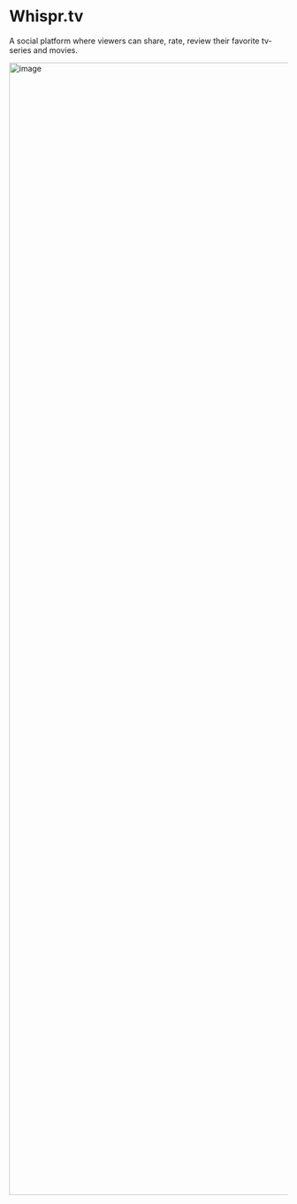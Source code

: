 # Whispr.tv
A social platform where viewers can share, rate, review their favorite tv-series and movies. 

<img width="2048" alt="image" src="https://github.com/artOwlDev/Whispr.tv/assets/110153700/b12e0034-b39d-4223-b6c0-6852c59c7f05"/>

